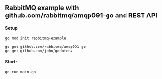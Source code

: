 ## RabbitMQ example with github.com/rabbitmq/amqp091-go and REST API

#### Setup:

```
go mod init rabbitmq-example

go get github.com/rabbitmq/amqp091-go
go get github.com/joho/godotenv
```

#### Start:

```
go run main.go
```
